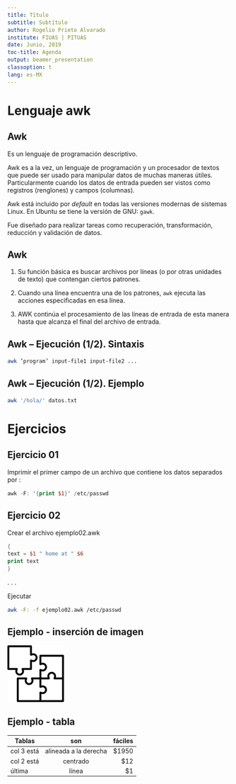 ```yaml
---
title: Título
subtitle: Subtítulo
author: Rogelio Prieto Alvarado
institute: FIUAS | PITUAS
date: Junio, 2019
toc-title: Agenda
output: beamer_presentation
classoption: t
lang: es-MX 
---
```



# Lenguaje awk

## Awk

Es un lenguaje de programación descriptivo.

Awk es a la vez, un lenguaje de programación y un procesador de
textos que puede ser usado para manipular datos de muchas maneras
útiles. Particularmente cuando los datos de entrada pueden ser vistos como registros (renglones) y campos (columnas).

Awk está incluido por _default_ en todas las versiones modernas de
sistemas Linux. En Ubuntu se tiene la versión de GNU: ```gawk```.

Fue diseñado para realizar tareas como recuperación, transformación, reducción y validación de datos.

## Awk
1. Su función básica es buscar archivos por líneas (o por otras
unidades de texto) que contengan ciertos patrones.

1. Cuando una línea encuentra una de los patrones, ```awk``` ejecuta las
acciones especificadas en esa línea.

1. AWK continúa el procesamiento de las líneas de entrada de esta
manera hasta que alcanza el final del archivo de entrada.


## Awk – Ejecución (1/2). Sintaxis
```bash
awk ’program’ input-file1 input-file2 ...  
```


## Awk – Ejecución (1/2). Ejemplo
```bash
awk '/hola/' datos.txt
```
# Ejercicios

## Ejercicio 01

Imprimir el primer campo de un archivo que contiene los datos separados por :
```awk
awk -F: '{print $1}' /etc/passwd
```

## Ejercicio 02

Crear el archivo ejemplo02.awk
```awk
{
text = $1 " home at " $6
print text  
}
```

. . .

Ejecutar
```bash
awk -F: -f ejemplo02.awk /etc/passwd
```

## Ejemplo - inserción de imagen


![Imagen de demostración.](images/puzzle.png)



## Ejemplo - tabla

| Tablas          | son                   | fáciles  |
| --------------- |:---------------------:| --------:|
| col 3 está      | alineada a la derecha |    $1950 |
| col 2 está      | centrado              |      $12 |
| última          | línea                 |       $1 |


